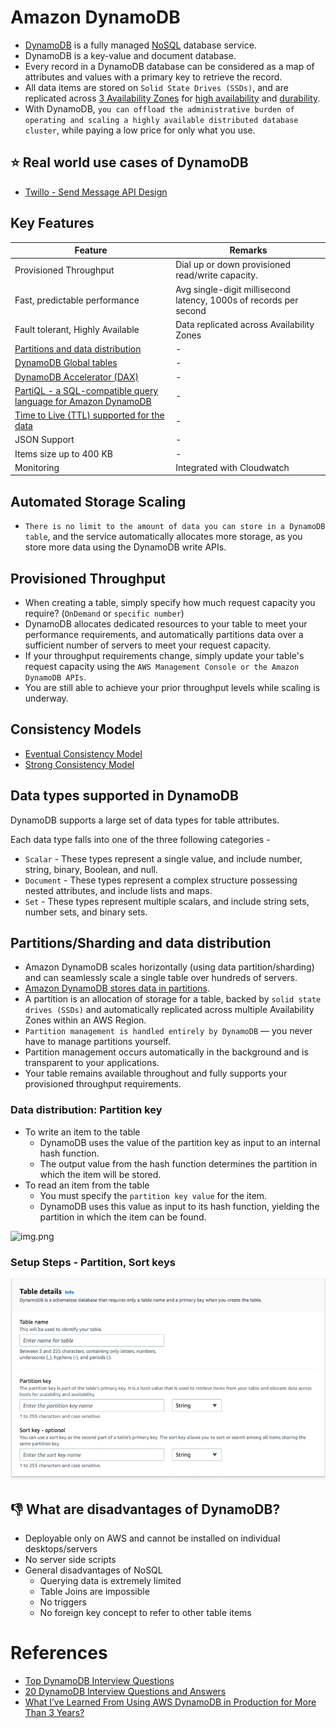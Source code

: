 # Amazon DynamoDB
- [DynamoDB](https://aws.amazon.com/dynamodb/) is a fully managed [NoSQL](../../../1_HLDDesignComponents/3_DatabaseComponents) database service. 
- DynamoDB is a key-value and document database. 
- Every record in a DynamoDB database can be considered as a map of attributes and values with a primary key to retrieve the record.
- All data items are stored on `Solid State Drives (SSDs)`, and are replicated across [3 Availability Zones](../../AWS-Global-Architecture-Region-AZ.md) for [high availability](../../../1_HLDDesignComponents/0_SystemGlossaries/HighAvailability.md) and [durability](../../../1_HLDDesignComponents/0_SystemGlossaries/Durability.md). 
- With DynamoDB, `you can offload the administrative burden of operating and scaling a highly available distributed database cluster`, while paying a low price for only what you use.

## :star: Real world use cases of DynamoDB
- [Twillo - Send Message API Design](../../../3_HLDDesignProblems/TwilloSendMessageAPI)

## Key Features

| Feature                                                                                                                                             | Remarks                                                           |
|-----------------------------------------------------------------------------------------------------------------------------------------------------|-------------------------------------------------------------------|
| Provisioned Throughput                                                                                                                              | Dial up or down provisioned read/write capacity.                  |
| Fast, predictable performance                                                                                                                       | Avg single-digit millisecond latency, 1000s of records per second |
| Fault tolerant, Highly Available                                                                                                                    | Data replicated across Availability Zones                         |
| [Partitions and data distribution](#partitionssharding-and-data-distribution)                                                                       | -                                                                 |
| [DynamoDB Global tables](DynamoDBGlobalTables.md)                                                                                                   | -                                                                 |
| [DynamoDB Accelerator (DAX)](DynamoDBAccelerator.md)                                                                                                | -                                                                 |
| [PartiQL - a SQL-compatible query language for Amazon DynamoDB](https://docs.aws.amazon.com/amazondynamodb/latest/developerguide/ql-reference.html) | -                                                                 |
| [Time to Live (TTL) supported for the data](https://docs.aws.amazon.com/amazondynamodb/latest/developerguide/TTL.html)                              | -                                                                 |
| JSON Support                                                                                                                                        | -                                                                 |
| Items size up to 400 KB                                                                                                                             | -                                                                 |
| Monitoring                                                                                                                                          | Integrated with Cloudwatch                                        |

## Automated Storage Scaling
- `There is no limit to the amount of data you can store in a DynamoDB table`, and the service automatically allocates more storage, as you store more data using the DynamoDB write APIs.

## Provisioned Throughput
- When creating a table, simply specify how much request capacity you require? (`OnDemand` or `specific number`)
- DynamoDB allocates dedicated resources to your table to meet your performance requirements, and automatically partitions data over a sufficient number of servers to meet your request capacity.
- If your throughput requirements change, simply update your table's request capacity using the `AWS Management Console or the Amazon DynamoDB APIs`.
- You are still able to achieve your prior throughput levels while scaling is underway.

## Consistency Models
- [Eventual Consistency Model](../../../1_HLDDesignComponents/0_SystemGlossaries/ReplicationLagAndDataConsistency.md#consistency-patterns)
- [Strong Consistency Model](../../../1_HLDDesignComponents/0_SystemGlossaries/ReplicationLagAndDataConsistency.md#consistency-patterns)

## Data types supported in DynamoDB

DynamoDB supports a large set of data types for table attributes. 

Each data type falls into one of the three following categories -
- `Scalar` - These types represent a single value, and include number, string, binary, Boolean, and null.
- `Document` - These types represent a complex structure possessing nested attributes, and include lists and maps.
- `Set` - These types represent multiple scalars, and include string sets, number sets, and binary sets.

## Partitions/Sharding and data distribution
- Amazon DynamoDB scales horizontally (using data partition/sharding) and can seamlessly scale a single table over hundreds of servers.
- [Amazon DynamoDB stores data in partitions](https://docs.aws.amazon.com/amazondynamodb/latest/developerguide/HowItWorks.Partitions.html). 
- A partition is an allocation of storage for a table, backed by `solid state drives (SSDs)` and automatically replicated across multiple Availability Zones within an AWS Region. 
- `Partition management is handled entirely by DynamoDB` — you never have to manage partitions yourself.
- Partition management occurs automatically in the background and is transparent to your applications. 
- Your table remains available throughout and fully supports your provisioned throughput requirements.

### Data distribution: Partition key
- To write an item to the table
  - DynamoDB uses the value of the partition key as input to an internal hash function. 
  - The output value from the hash function determines the partition in which the item will be stored.
- To read an item from the table
  - You must specify the `partition key value` for the item. 
  - DynamoDB uses this value as input to its hash function, yielding the partition in which the item can be found.

![img.png](https://docs.aws.amazon.com/amazondynamodb/latest/developerguide/images/HowItWorksPartitionKey.png)

### Setup Steps - Partition, Sort keys

![img.png](assests/dynamodb_partition_key_setup.png)

## :thumbsdown: What are disadvantages of DynamoDB?
- Deployable only on AWS and cannot be installed on individual desktops/servers
- No server side scripts
- General disadvantages of NoSQL
  - Querying data is extremely limited
  - Table Joins are impossible
  - No triggers
  - No foreign key concept to refer to other table items

# References
- [Top DynamoDB Interview Questions](https://www.javainuse.com/misc/dynamodb-interview-questions)
- [20 DynamoDB Interview Questions and Answers](https://climbtheladder.com/dynamodb-interview-questions/)
- [What I’ve Learned From Using AWS DynamoDB in Production for More Than 3 Years?](https://medium.com/aws-tip/what-ive-learned-from-using-aws-dynamodb-in-production-for-more-than-3-years-49a077886b5c)